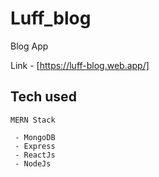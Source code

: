 # Luff_blog

Blog App

Link - [https://luff-blog.web.app/]

## Tech used
```
MERN Stack

 - MongoDB
 - Express
 - ReactJs
 - NodeJs
```

